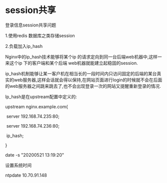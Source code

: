 # session共享

登录信息session共享问题

1.使用redis 数据库之类存储session

2.负载加入ip_hash

Nginx中的ip_hash技术能够将某个ip 的请求定向到同一台后端web机器中,这样一来这个ip 下的客户端和某个后端 web机器就能建立起稳固的session.

ip_hash机制能够让某一客户机在相当长的一段时间内只访问固定的后端的某台真实的web服务器,这样会话就会得以保持,在网站页面进行login的时候就不会在后面的web服务器之间跳来跳去了,也不会出现登录一次的网站又提醒重新登录的情况.

Ip_hash是在upstream配置中定义的:

upstream nginx.example.com{

​	server 192.168.74.235:80;

​	server 192.168.74.236:80;

​	ip_hash;

}



date -s "20200521 13:19:20"

设置系统时间



ntpdate 10.70.91.148